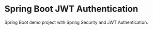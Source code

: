 # Spring Boot JWT Authentication
Spring Boot demo project with Spring Security and JWT Authentication.
